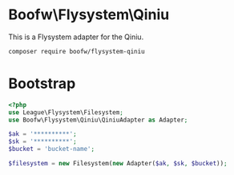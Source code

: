 # Boofw\Flysystem\Qiniu

This is a Flysystem adapter for the Qiniu.

```bash
composer require boofw/flysystem-qiniu
```

# Bootstrap

``` php
<?php
use League\Flysystem\Filesystem;
use Boofw\Flysystem\Qiniu\QiniuAdapter as Adapter;

$ak = '**********';
$sk = '**********';
$bucket = 'bucket-name';

$filesystem = new Filesystem(new Adapter($ak, $sk, $bucket));
```
